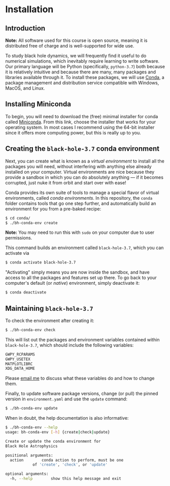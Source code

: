 Installation
============

Introduction
------------

**Note:** All software used for this course is open source, meaning it is
distributed free of charge and is well-supported for wide use.

To study black hole dynamics, we will frequently find it useful to do
numerical simulations, which inevitably require learning to write software.
Our primary language will be Python (specifically, `python-3.7`) both because
it is relatively intuitive and because there are many, many packages and
libraries available through it. To install these packages, we will use
[Conda](https://docs.conda.io/en/latest/), a package management and
distribution service compatible with Windows, MacOS, and Linux.

Installing Miniconda
--------------------

To begin, you will need to download the (free) minimal installer for conda
called [Miniconda](https://docs.conda.io/en/latest/miniconda.html). From this
link, choose the installer that works for your operating system. In most
cases I recommend using the 64-bit installer since it offers more computing
power, but this is really up to you.

Creating the `black-hole-3.7` conda environment
-----------------------------------------------

Next, you can create what is known as a *virtual environment* to install all
the packages you will need, without interfering with anything else already
installed on your computer. Virtual environments are nice because they provide
a sandbox in which you can do absolutely anything &mdash; if it becomes
corrupted, just nuke it from orbit and start over with ease!

Conda provides its own suite of tools to manage a special flavor of virtual
environments, called *conda environments*. In this repository, the `conda`
folder contains tools that go one step further, and automatically build an
environment for you from a pre-baked recipe:

```bash
$ cd conda/
$ ./bh-conda-env create
```

**Note:** You may need to run this with `sudo` on your computer due to user
permissions.

This command builds an environment called `black-hole-3.7`, which you can
activate via

```bash
$ conda activate black-hole-3.7
```

"Activating" simply means you are now inside the sandbox, and have access to
all the packages and features set up there. To go back to your computer's
default (or *native*) environment, simply deactivate it:

```bash
$ conda deactivate
```

Maintaining `black-hole-3.7`
----------------------------

To check the environment after creating it:

```bash
$ ./bh-conda-env check
```

This will list out the packages and environment variables contained within
`black-hole-3.7`, which should include the following variables:

```bash
GWPY_RCPARAMS
GWPY_USETEX
MATPLOTLIBRC
XDG_DATA_HOME
```

Please [email me](mailto:aurban1@lsu.edu) to discuss what these variables do
and how to change them.

Finally, to update software package versions, change (or pull) the pinned
version in `environment.yaml` and use the `update` command:

```bash
$ ./bh-conda-env update
```

When in doubt, the help documentation is also informative:

```bash
$ ./bh-conda-env --help
usage: bh-conda-env [-h] {create|check|update}

Create or update the conda environment for
Black Hole Astrophysics

positional arguments:
  action		conda action to perform, must be one
			of 'create', 'check', or 'update'

optional arguments:
  -h, --help		show this help message and exit
```
